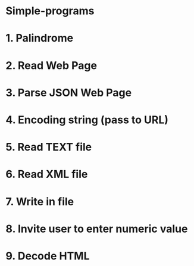 # Simple-programs

# 1. Palindrome 
# 2. Read Web Page
# 3. Parse JSON Web Page
# 4. Encoding string (pass to URL)
# 5. Read TEXT file
# 6. Read XML file
# 7. Write in file
# 8. Invite user to enter numeric value
# 9. Decode HTML 
